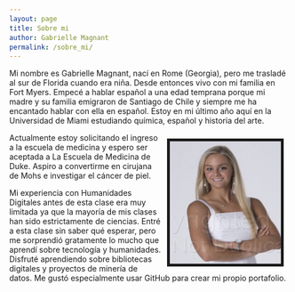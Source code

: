 ```yaml
---
layout: page
title: Sobre mi
author: Gabrielle Magnant
permalink: /sobre_mi/
---
```


Mi nombre es Gabrielle Magnant, nací en Rome (Georgia), pero me trasladé al sur de Florida cuando era niña. Desde entonces vivo con mi familia en Fort Myers. Empecé a hablar español a una edad temprana porque mi madre y su familia emigraron de Santiago de Chile y siempre me ha encantado hablar con ella en español. Estoy en mi último año aquí en la Universidad de Miami estudiando química, español y historia del arte.

<img src="/assets/images/IMG_6958.jpg" height="220" width="200" align="right" border="5px solid #000000" style="margin:10px;">

Actualmente estoy solicitando el ingreso a la escuela de medicina y espero ser aceptada a La Escuela de Medicina de Duke. Aspiro a convertirme en cirujana de Mohs e investigar el cáncer de piel.

Mi experiencia con Humanidades Digitales antes de esta clase era muy limitada ya que la mayoría de mis clases han sido estrictamente de ciencias. Entré a esta clase sin saber qué esperar, pero me sorprendió gratamente lo mucho que aprendí sobre tecnología y humanidades. Disfruté aprendiendo sobre bibliotecas digitales y proyectos de minería de datos. Me gustó especialmente usar GitHub para crear mi propio portafolio.



